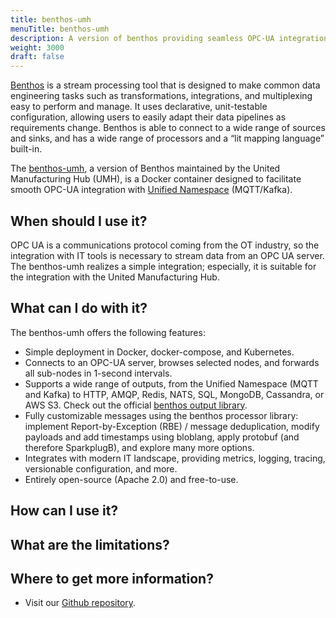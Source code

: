```yaml
---
title: benthos-umh
menuTitle: benthos-umh
description: A version of benthos providing seamless OPC-UA integration with the Unified Namespace
weight: 3000
draft: false
---
```


[Benthos](https://www.benthos.dev/docs/about) is a stream processing tool that is designed to make common data engineering tasks such as transformations, integrations, and multiplexing easy to perform and manage. It uses declarative, unit-testable configuration, allowing users to easily adapt their data pipelines as requirements change. Benthos is able to connect to a wide range of sources and sinks, and has a wide range of processors and a “lit mapping language” built-in. 

The [benthos-umh](https://github.com/united-manufacturing-hub/benthos-umh), a version of Benthos maintained by the United Manufacturing Hub (UMH), is a Docker container designed to facilitate smooth OPC-UA integration with [Unified Namespace](https://learn.umh.app/lesson/introduction-into-it-ot-unified-namespace/) (MQTT/Kafka).

## When should I use it?
OPC UA is a communications protocol coming from the OT industry, so the integration with IT tools is necessary to stream data from an OPC UA server. The benthos-umh realizes a simple integration; especially, it is suitable for the integration with the United Manufacturing Hub.

## What can I do with it?
The benthos-umh offers the following features:

- Simple deployment in Docker, docker-compose, and Kubernetes.
- Connects to an OPC-UA server, browses selected nodes, and forwards all sub-nodes in 1-second intervals.
- Supports a wide range of outputs, from the Unified Namespace (MQTT and Kafka) to HTTP, AMQP, Redis, NATS, SQL, MongoDB, Cassandra, or AWS S3. Check out the official [benthos output library](https://www.benthos.dev/docs/components/outputs/about/).
- Fully customizable messages using the benthos processor library: implement Report-by-Exception (RBE) / message deduplication, modify payloads and add timestamps using bloblang, apply protobuf (and therefore SparkplugB), and explore many more options.
- Integrates with modern IT landscape, providing metrics, logging, tracing, versionable configuration, and more.
- Entirely open-source (Apache 2.0) and free-to-use.


## How can I use it?


## What are the limitations?


## Where to get more information?
- Visit our [Github repository](https://github.com/united-manufacturing-hub/benthos-umh).